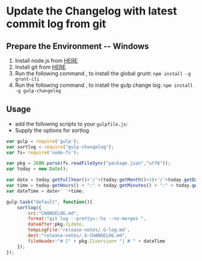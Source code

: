 # Update the Changelog with latest commit log from git

## Prepare the Environment -- Windows
1. Install node.js from [HERE](https://nodejs.org/en/download)
2. Install git from [HERE](https://git-scm.com/downloads)
3. Run the following command , to install the global grunt:
```npm install -g grunt-cli```
4. Run the following command , to install the gulp change log:
```npm install -g gulp-changelog```

## Usage
- add the following scripts to your `gulpfile.js`:
- Supply the options for sortlog
```javascript
var gulp = require('gulp');
var sortlog = require("gulp-changelog");
var fs= require('node-fs');

var pkg = JSON.parse(fs.readFileSync("package.json","utf8"));
var today = new Date();

var date = today.getFullYear()+'/'+(today.getMonth()+1)+'/'+today.getDate();
var time = today.getHours() + ":" + today.getMinutes() + ":" + today.getSeconds();
var dateTime = date+' '+time;

gulp.task("default", function(){
    sortlog({
        src:"CHANGELOG.md",
        format:"git log --pretty=::%s --no-merges ",
        dateAfter:pkg.CLdate,
        tempLogFile:'release-notes/.G-log.md',
        dest:"release-notes/.G-CHANGELOG.md",
        fileHeader:"# [" + pkg.CLversion+ "] # " + dateTime
    });
});
```